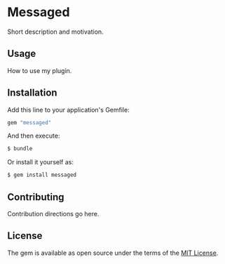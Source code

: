 # Messaged
Short description and motivation.

## Usage
How to use my plugin.

## Installation
Add this line to your application's Gemfile:

```ruby
gem "messaged"
```

And then execute:
```bash
$ bundle
```

Or install it yourself as:
```bash
$ gem install messaged
```

## Contributing
Contribution directions go here.

## License
The gem is available as open source under the terms of the [MIT License](https://opensource.org/licenses/MIT).
